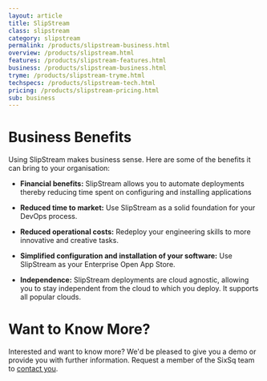 ```yaml
---
layout: article
title: SlipStream
class: slipstream
category: slipstream
permalink: /products/slipstream-business.html
overview: /products/slipstream.html
features: /products/slipstream-features.html
business: /products/slipstream-business.html
tryme: /products/slipstream-tryme.html
techspecs: /products/slipstream-tech.html
pricing: /products/slipstream-pricing.html
sub: business
---
```


Business Benefits
=================

Using SlipStream makes business sense. Here are some of the benefits it can bring to your organisation:

* **Financial benefits:** SlipStream allows you to automate deployments thereby reducing time spent on configuring and installing applications

* **Reduced time to market:** Use SlipStream as a solid foundation for your DevOps process.

* **Reduced operational costs:** Redeploy your engineering skills to more innovative and creative tasks.

* **Simplified configuration and installation of your software:** Use SlipStream as your Enterprise Open App Store.

* **Independence:** SlipStream deployments are cloud agnostic, allowing you to stay independent from the cloud to which you deploy. It supports all popular clouds.

Want to Know More?
====

Interested and want to know more? We'd be pleased to give you a demo or provide you with further information. Request a member of the SixSq team to [contact you](mailto:support@sixsq.com).
